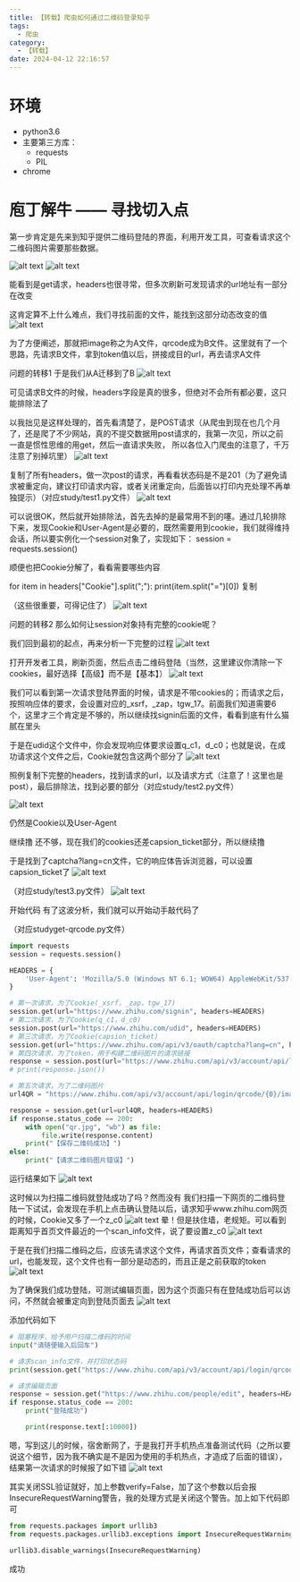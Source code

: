 ```yaml
---
title: 【转载】爬虫如何通过二维码登录知乎
tags:
  - 爬虫
category:
  - 【转载】
date: 2024-04-12 22:16:57
---
```


# 环境
- python3.6 
- 主要第三方库： 
  - requests 
  - PIL
- chrome


# 庖丁解牛 —— 寻找切入点

第一步肯定是先来到知乎提供二维码登陆的界面，利用开发工具，可查看请求这个二维码图片需要那些数据。

![alt text](image.png)
![alt text](image-1.png)

能看到是get请求，headers也很寻常，但多次刷新可发现请求的url地址有一部分在改变 
 
这肯定算不上什么难点，我们寻找前面的文件，能找到这部分动态改变的值 
![alt text](image-2.png)
 

为了方便阐述，那就把image称之为A文件，qrcode成为B文件。这里就有了一个思路，先请求B文件，拿到token值以后，拼接成目的url，再去请求A文件


问题的转移1
于是我们从A迁移到了B
![alt text](image-3.png)

可见请求B文件的时候，headers字段是真的很多，但绝对不会所有都必要，这只能排除法了

以我拙见是这样处理的，首先看清楚了，是POST请求（从爬虫到现在也几个月了，还是爬了不少网站，真的不提交数据用post请求的，我第一次见，所以之前一直是惯性思维的用get，然后一直请求失败， 所以各位入门爬虫的注意了，千万注意了别掉坑里） 
 ![alt text](image-4.png)
 
复制了所有headers，做一次post的请求，再看看状态码是不是201（为了避免请求被重定向，建议打印请求内容，或者关闭重定向，后面皆以打印内充处理不再单独提示）（对应study/test1.py文件） 
![alt text](image-5.png)

可以说很OK，然后就开始排除法，首先去掉的是最常用不到的噻。通过几轮排除下来，发现Cookie和User-Agent是必要的，既然需要用到cookie，我们就得维持会话，所以要实例化一个session对象了，实现如下： 
 session = requests.session()

顺便也把Cookie分解了，看看需要哪些内容

for item in headers["Cookie"].split(";"):
    print(item.split("=")[0])
复制
 
 （这些很重要，可得记住了）
![alt text](image-6.png)

问题的转移2
那么如何让session对象持有完整的cookie呢？

我们回到最初的起点，再来分析一下完整的过程 
 ![alt text](image-7.png)

打开开发者工具，刷新页面，然后点击二维码登陆（当然，这里建议你清除一下cookies，最好选择【高级】而不是【基本】）
![alt text](image-8.png)

我们可以看到第一次请求登陆界面的时候，请求是不带cookies的；而请求之后，按照响应体的要求，会设置对应的_xsrf，_zap，tgw_17。前面我们知道需要6个，这里才三个肯定是不够的，所以继续找signin后面的文件，看看到底有什么猫腻在里头

于是在udid这个文件中，你会发现响应体要求设置q_c1，d_c0；也就是说，在成功请求这个文件之后，Cookie就包含这两个部分了 
 ![alt text](image-9.png)


照例复制下完整的headers，找到请求的url，以及请求方式（注意了！这里也是post），最后排除法，找到必要的部分（对应study/test2.py文件） 
 
![alt text](image-10.png)

仍然是Cookie以及User-Agent

继续撸
还不够，现在我们的cookies还差capsion_ticket部分，所以继续撸

于是找到了captcha?lang=cn文件，它的响应体告诉浏览器，可以设置capsion_ticket了 
 ![alt text](image-11.png)
 

（对应study/test3.py文件） 
![alt text](image-12.png)

开始代码
有了这波分析，我们就可以开始动手敲代码了

（对应studyget-qrcode.py文件）

```python
import requests
session = requests.session()

HEADERS = {
    'User-Agent': 'Mozilla/5.0 (Windows NT 6.1; WOW64) AppleWebKit/537.36 \ (KHTML, like Gecko) Chrome/68.0.3440.84 Safari/537.36'
}

# 第一次请求，为了Cookie(_xsrf，_zap，tgw_17)
session.get(url="https://www.zhihu.com/signin", headers=HEADERS)
# 第二次请求，为了Cookie(q_c1，d_c0)
session.post(url="https://www.zhihu.com/udid", headers=HEADERS)
# 第三次请求，为了Cookie(capsion_ticket)
session.get(url="https://www.zhihu.com/api/v3/oauth/captcha?lang=cn", headers=HEADERS)
# 第四次请求，为了token，用于构建二维码图片的请求链接
response = session.post(url="https://www.zhihu.com/api/v3/account/api/login/qrcode", headers=HEADERS)
# print(response.json())

# 第五次请求，为了二维码图片
url4QR = "https://www.zhihu.com/api/v3/account/api/login/qrcode/{0}/image".format(response.json().get("token"))

response = session.get(url=url4QR, headers=HEADERS)
if response.status_code == 200:
    with open("qr.jpg", "wb") as file:
        file.write(response.content)
    print("【保存二维码成功】")
else:
    print("【请求二维码图片错误】")
```

运行结果如下 
![alt text](image-13.png)

这时候以为扫描二维码就登陆成功了吗？然而没有 
 我们扫描一下网页的二维码登陆一下试试，会发现在手机上点击确认登陆以后，请求知乎www.zhihu.com网页的时候，Cookie又多了一个z_c0 
 ![alt text](image-14.png)
晕！但是扶住墙，老规矩。可以看到距离知乎首页文件最近的一个scan_info文件，说了要设置z_c0 
 ![alt text](image-15.png)

于是在我们扫描二维码之后，应该先请求这个文件，再请求首页文件；查看请求的url，也能发现，这个文件也有一部分是动态的，而且正是之前获取的token 
 ![alt text](image-17.png)

为了确保我们成功登陆，可测试编辑页面，因为这个页面只有在登陆成功后可以访问，不然就会被重定向到登陆页面去 
 ![alt text](image-18.png)

添加代码如下
```python
# 阻塞程序，给予用户扫描二维码的时间
input("请随便输入后回车")

# 请求scan_info文件，并打印状态码
print(session.get("https://www.zhihu.com/api/v3/account/api/login/qrcode/{0}/scan_info".format(token), headers=HEADERS).status_code)

# 请求编辑页面
response = session.get("https://www.zhihu.com/people/edit", headers=HEADERS, allow_redirects=False)
if response.status_code == 200:
    print("登陆成功")

    print(response.text[:10000])
```

嗯，写到这儿的时候，宿舍断网了，于是我打开手机热点准备测试代码（之所以要说这个细节，因为我不确实是不是因为使用的手机热点，才造成了后面的错误），结果第一次请求的时候报了如下错 
 ![alt text](image-19.png)

其实关闭SSL验证就好，加上参数verify=False，加了这个参数以后会报InsecureRequestWarning警告，我的处理方式是关闭这个警告。加上如下代码即可
```python
from requests.packages import urllib3
from requests.packages.urllib3.exceptions import InsecureRequestWarning

urllib3.disable_warnings(InsecureRequestWarning)
```


成功
